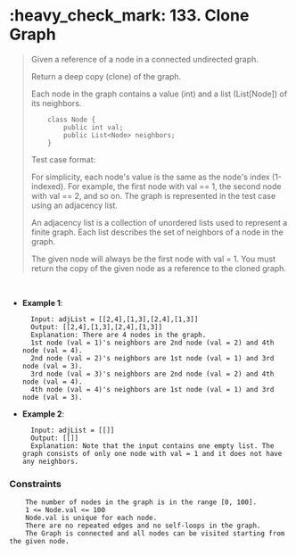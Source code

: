 <h1>:heavy_check_mark: 133. Clone Graph</h1>
<blockquote>Given a reference of a node in a connected undirected graph.

Return a deep copy (clone) of the graph.

Each node in the graph contains a value (int) and a list (List[Node]) of its neighbors.<br>

        class Node {
            public int val;
            public List<Node> neighbors;
        }

Test case format:

For simplicity, each node's value is the same as the node's index (1-indexed). For example, the first node with val == 1, the second node with val == 2, and so on. The graph is represented in the test case using an adjacency list.

An adjacency list is a collection of unordered lists used to represent a finite graph. Each list describes the set of neighbors of a node in the graph.

The given node will always be the first node with val = 1. You must return the copy of the given node as a reference to the cloned graph.
</blockquote><br>

* **Example 1**:<br>

        Input: adjList = [[2,4],[1,3],[2,4],[1,3]]
        Output: [[2,4],[1,3],[2,4],[1,3]]
        Explanation: There are 4 nodes in the graph.
        1st node (val = 1)'s neighbors are 2nd node (val = 2) and 4th node (val = 4).
        2nd node (val = 2)'s neighbors are 1st node (val = 1) and 3rd node (val = 3).
        3rd node (val = 3)'s neighbors are 2nd node (val = 2) and 4th node (val = 4).
        4th node (val = 4)'s neighbors are 1st node (val = 1) and 3rd node (val = 3).
      
* **Example 2**:<br>

        Input: adjList = [[]]
        Output: [[]]
        Explanation: Note that the input contains one empty list. The graph consists of only one node with val = 1 and it does not have any neighbors.

### **Constraints**
        The number of nodes in the graph is in the range [0, 100].
        1 <= Node.val <= 100
        Node.val is unique for each node.
        There are no repeated edges and no self-loops in the graph.
        The Graph is connected and all nodes can be visited starting from the given node.
